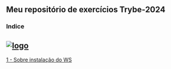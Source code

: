  ## Meu repositório de exercícios Trybe-2024 ##
 ### Indice ### 
 [![logo](google "logo")](https://www.google.com/search?q=logo%20trybe&tbm=isch&hl=pt-PT&tbs=ic:trans%2Cisz:i&sa=X&ved=0CAEQpwVqFwoTCKCQu7SitYQDFQAAAAAdAAAAABAF&biw=1351&bih=642#imgrc=Paq_BTfUVBDgaMhttp:// "logo")
-------------------------------------------------------

[1 - Sobre instalação do WS](https://github.com/Fas-DevNaWeb/Trybe-exercicios/blob/main/Importante/configuracao-WSL.js "1 - Sobre instalação do WSL")


 
